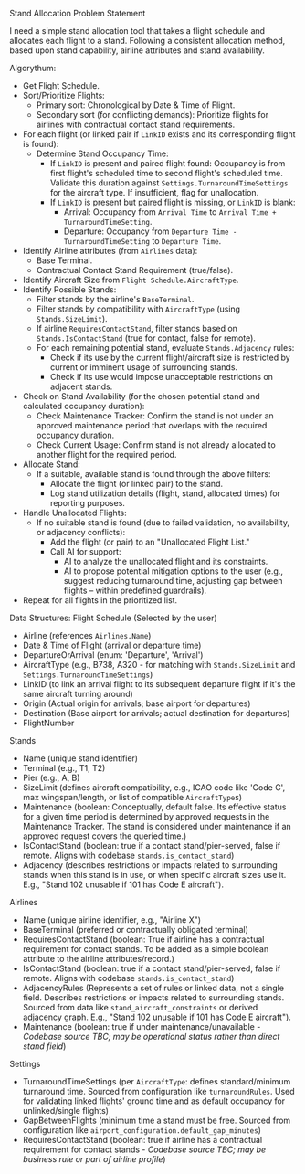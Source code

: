 Stand Allocation Problem Statement

I need a simple stand allocation tool that takes a flight schedule and allocates each flight to a stand. Following a consistent allocation method, based upon stand capability, airline attributes and stand availability.

Algorythum:
- Get Flight Schedule.
- Sort/Prioritize Flights:
    - Primary sort: Chronological by Date & Time of Flight.
    - Secondary sort (for conflicting demands): Prioritize flights for airlines with contractual contact stand requirements.
- For each flight (or linked pair if `LinkID` exists and its corresponding flight is found):
    - Determine Stand Occupancy Time:
        - If `LinkID` is present and paired flight found: Occupancy is from first flight's scheduled time to second flight's scheduled time. Validate this duration against `Settings.TurnaroundTimeSettings` for the aircraft type. If insufficient, flag for unallocation.
        - If `LinkID` is present but paired flight is missing, or `LinkID` is blank:
            - Arrival: Occupancy from `Arrival Time` to `Arrival Time + TurnaroundTimeSetting`.
            - Departure: Occupancy from `Departure Time - TurnaroundTimeSetting` to `Departure Time`.
- Identify Airline attributes (from `Airlines` data):
    - Base Terminal.
    - Contractual Contact Stand Requirement (true/false).
- Identify Aircraft Size from `Flight Schedule.AircraftType`.
- Identify Possible Stands:
    - Filter stands by the airline's `BaseTerminal`.
    - Filter stands by compatibility with `AircraftType` (using `Stands.SizeLimit`).
    - If airline `RequiresContactStand`, filter stands based on `Stands.IsContactStand` (true for contact, false for remote).
    - For each remaining potential stand, evaluate `Stands.Adjacency` rules:
        - Check if its use by the current flight/aircraft size is restricted by current or imminent usage of surrounding stands.
        - Check if its use would impose unacceptable restrictions on adjacent stands.
- Check on Stand Availability (for the chosen potential stand and calculated occupancy duration):
    - Check Maintenance Tracker: Confirm the stand is not under an approved maintenance period that overlaps with the required occupancy duration.
    - Check Current Usage: Confirm stand is not already allocated to another flight for the required period.
- Allocate Stand:
    - If a suitable, available stand is found through the above filters:
        - Allocate the flight (or linked pair) to the stand.
        - Log stand utilization details (flight, stand, allocated times) for reporting purposes.
- Handle Unallocated Flights:
    - If no suitable stand is found (due to failed validation, no availability, or adjacency conflicts):
        - Add the flight (or pair) to an "Unallocated Flight List."
        - Call AI for support:
            - AI to analyze the unallocated flight and its constraints.
            - AI to propose potential mitigation options to the user (e.g., suggest reducing turnaround time, adjusting gap between flights – within predefined guardrails).
- Repeat for all flights in the prioritized list.

Data Structures:
Flight Schedule (Selected by the user)
- Airline (references `Airlines.Name`)
- Date & Time of Flight (arrival or departure time)
- DepartureOrArrival (enum: 'Departure', 'Arrival')
- AircraftType (e.g., B738, A320 - for matching with `Stands.SizeLimit` and `Settings.TurnaroundTimeSettings`)
- LinkID (to link an arrival flight to its subsequent departure flight if it's the same aircraft turning around)
- Origin (Actual origin for arrivals; base airport for departures)
- Destination (Base airport for arrivals; actual destination for departures)
- FlightNumber

Stands
- Name (unique stand identifier)
- Terminal (e.g., T1, T2)
- Pier (e.g., A, B)
- SizeLimit (defines aircraft compatibility, e.g., ICAO code like 'Code C', max wingspan/length, or list of compatible `AircraftType`s)
- Maintenance (boolean: Conceptually, default false. Its effective status for a given time period is determined by approved requests in the Maintenance Tracker. The stand is considered under maintenance if an approved request covers the queried time.)
- IsContactStand (boolean: true if a contact stand/pier-served, false if remote. Aligns with codebase `stands.is_contact_stand`)
- Adjacency (describes restrictions or impacts related to surrounding stands when this stand is in use, or when specific aircraft sizes use it. E.g., "Stand 102 unusable if 101 has Code E aircraft").

Airlines
- Name (unique airline identifier, e.g., "Airline X")
- BaseTerminal (preferred or contractually obligated terminal)
- RequiresContactStand (boolean: True if airline has a contractual requirement for contact stands. To be added as a simple boolean attribute to the airline attributes/record.)
- IsContactStand (boolean: true if a contact stand/pier-served, false if remote. Aligns with codebase `stands.is_contact_stand`)
- AdjacencyRules (Represents a set of rules or linked data, not a single field. Describes restrictions or impacts related to surrounding stands. Sourced from data like `stand_aircraft_constraints` or derived adjacency graph. E.g., "Stand 102 unusable if 101 has Code E aircraft").
- Maintenance (boolean: true if under maintenance/unavailable - *Codebase source TBC; may be operational status rather than direct stand field*)

Settings
- TurnaroundTimeSettings (per `AircraftType`: defines standard/minimum turnaround time. Sourced from configuration like `turnaroundRules`. Used for validating linked flights' ground time and as default occupancy for unlinked/single flights)
- GapBetweenFlights (minimum time a stand must be free. Sourced from configuration like `airport_configuration.default_gap_minutes`)
- RequiresContactStand (boolean: true if airline has a contractual requirement for contact stands - *Codebase source TBC; may be business rule or part of airline profile*)
